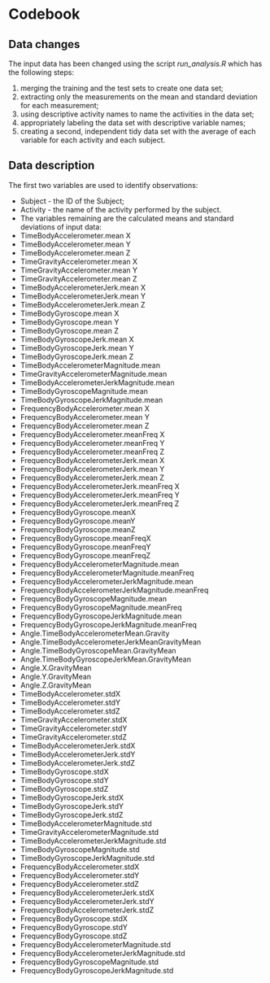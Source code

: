 # Codebook

## Data changes

The input  data has been changed using the script *run_analysis.R* which has the following steps:
1. merging the training and the test sets to create one data set;
2. extracting only the measurements on the mean and standard deviation for each measurement;
3. using descriptive activity names to name the activities in the data set;
4. appropriately labeling the data set with descriptive variable names;
5. creating a second, independent tidy data set with the average of each variable for each activity and each subject.

## Data description

The first two variables are used to identify observations:
* Subject - the ID of the Subject;
* Activity - the name of the activity performed by the subject.
* The variables remaining are the calculated means and standard deviations of input data:
* TimeBodyAccelerometer.mean X                     
* TimeBodyAccelerometer.mean Y                     
* TimeBodyAccelerometer.mean Z                     
* TimeGravityAccelerometer.mean X                  
* TimeGravityAccelerometer.mean Y                  
* TimeGravityAccelerometer.mean Z                  
* TimeBodyAccelerometerJerk.mean X                 
* TimeBodyAccelerometerJerk.mean Y                 
* TimeBodyAccelerometerJerk.mean Z                 
* TimeBodyGyroscope.mean X                         
* TimeBodyGyroscope.mean Y                         
* TimeBodyGyroscope.mean Z                         
* TimeBodyGyroscopeJerk.mean X                     
* TimeBodyGyroscopeJerk.mean Y                     
* TimeBodyGyroscopeJerk.mean Z                     
* TimeBodyAccelerometerMagnitude.mean              
* TimeGravityAccelerometerMagnitude.mean           
* TimeBodyAccelerometerJerkMagnitude.mean          
* TimeBodyGyroscopeMagnitude.mean                  
* TimeBodyGyroscopeJerkMagnitude.mean              
* FrequencyBodyAccelerometer.mean X                
* FrequencyBodyAccelerometer.mean Y                
* FrequencyBodyAccelerometer.mean Z                
* FrequencyBodyAccelerometer.meanFreq X            
* FrequencyBodyAccelerometer.meanFreq Y            
* FrequencyBodyAccelerometer.meanFreq Z            
* FrequencyBodyAccelerometerJerk.mean X            
* FrequencyBodyAccelerometerJerk.mean Y            
* FrequencyBodyAccelerometerJerk.mean Z            
* FrequencyBodyAccelerometerJerk.meanFreq X        
* FrequencyBodyAccelerometerJerk.meanFreq Y        
* FrequencyBodyAccelerometerJerk.meanFreq Z        
* FrequencyBodyGyroscope.meanX
* FrequencyBodyGyroscope.meanY
* FrequencyBodyGyroscope.meanZ
* FrequencyBodyGyroscope.meanFreqX
* FrequencyBodyGyroscope.meanFreqY
* FrequencyBodyGyroscope.meanFreqZ
* FrequencyBodyAccelerometerMagnitude.mean
* FrequencyBodyAccelerometerMagnitude.meanFreq
* FrequencyBodyAccelerometerJerkMagnitude.mean
* FrequencyBodyAccelerometerJerkMagnitude.meanFreq
* FrequencyBodyGyroscopeMagnitude.mean
* FrequencyBodyGyroscopeMagnitude.meanFreq
* FrequencyBodyGyroscopeJerkMagnitude.mean
* FrequencyBodyGyroscopeJerkMagnitude.meanFreq
* Angle.TimeBodyAccelerometerMean.Gravity
* Angle.TimeBodyAccelerometerJerkMeanGravityMean
* Angle.TimeBodyGyroscopeMean.GravityMean
* Angle.TimeBodyGyroscopeJerkMean.GravityMean
* Angle.X.GravityMean
* Angle.Y.GravityMean
* Angle.Z.GravityMean
* TimeBodyAccelerometer.stdX
* TimeBodyAccelerometer.stdY
* TimeBodyAccelerometer.stdZ
* TimeGravityAccelerometer.stdX
* TimeGravityAccelerometer.stdY
* TimeGravityAccelerometer.stdZ
* TimeBodyAccelerometerJerk.stdX
* TimeBodyAccelerometerJerk.stdY
* TimeBodyAccelerometerJerk.stdZ
* TimeBodyGyroscope.stdX
* TimeBodyGyroscope.stdY
* TimeBodyGyroscope.stdZ
* TimeBodyGyroscopeJerk.stdX
* TimeBodyGyroscopeJerk.stdY
* TimeBodyGyroscopeJerk.stdZ
* TimeBodyAccelerometerMagnitude.std
* TimeGravityAccelerometerMagnitude.std
* TimeBodyAccelerometerJerkMagnitude.std
* TimeBodyGyroscopeMagnitude.std
* TimeBodyGyroscopeJerkMagnitude.std
* FrequencyBodyAccelerometer.stdX
* FrequencyBodyAccelerometer.stdY
* FrequencyBodyAccelerometer.stdZ
* FrequencyBodyAccelerometerJerk.stdX
* FrequencyBodyAccelerometerJerk.stdY
* FrequencyBodyAccelerometerJerk.stdZ
* FrequencyBodyGyroscope.stdX
* FrequencyBodyGyroscope.stdY
* FrequencyBodyGyroscope.stdZ
* FrequencyBodyAccelerometerMagnitude.std
* FrequencyBodyAccelerometerJerkMagnitude.std
* FrequencyBodyGyroscopeMagnitude.std
* FrequencyBodyGyroscopeJerkMagnitude.std 

